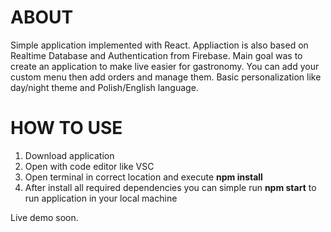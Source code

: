  # ABOUT #
Simple application implemented with React. Appliaction is also based on Realtime Database and Authentication from Firebase. Main goal was to create an application to make live easier for gastronomy. You can add your custom menu then add orders and manage them. Basic personalization like day/night theme and Polish/English language.
 
 # HOW TO USE #
 1. Download application
 2. Open with code editor like VSC
 3. Open terminal in correct location and execute **npm install** 
 4. After install all required dependencies you can simple run **npm start** to run application in your local machine
 
 Live demo soon.
